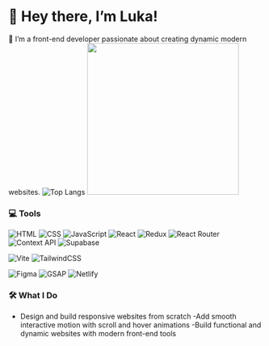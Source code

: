 # 👋 Hey there, I’m Luka!

🌿 I’m a front-end developer passionate about creating dynamic modern websites. 
![Top Langs](https://github-readme-stats.vercel.app/api/top-langs/?username=Lolaaux&layout=compact&theme=radical)  <img src="https://media3.giphy.com/media/v1.Y2lkPTc5MGI3NjExaHI2NjgxM2FiMnRoZGNyM2RpeXRyMzZiN3QxaW13aWxibzc0OWloZCZlcD12MV9pbnRlcm5hbF9naWZfYnlfaWQmY3Q9Zw/lJNoBCvQYp7nq/giphy.gif" width="300" height="300" />


### 💻 Tools
<!-- Core Skills -->
![HTML](https://img.shields.io/badge/-HTML5-E34F26?style=flat&logo=html5&logoColor=white)
![CSS](https://img.shields.io/badge/-CSS3-1572B6?style=flat&logo=css3)
![JavaScript](https://img.shields.io/badge/-JavaScript-F7DF1E?style=flat&logo=javascript&logoColor=black)
![React](https://img.shields.io/badge/-React-61DAFB?style=flat&logo=react&logoColor=black)
![Redux](https://img.shields.io/badge/-Redux-764ABC?style=flat&logo=redux&logoColor=white)
![React Router](https://img.shields.io/badge/-React%20Router-CA4245?style=flat&logo=react-router&logoColor=white)
![Context API](https://img.shields.io/badge/-Context%20API-61DAFB?style=flat&logo=react&logoColor=black)
![Supabase](https://img.shields.io/badge/-Supabase-3ECF8E?style=flat&logo=supabase&logoColor=white)

![Vite](https://img.shields.io/badge/-Vite-646CFF?style=flat&logo=vite&logoColor=white)
![TailwindCSS](https://img.shields.io/badge/-Tailwind%20CSS-06B6D4?style=flat&logo=tailwindcss&logoColor=white)


<!-- Design + Tools -->
![Figma](https://img.shields.io/badge/-Figma-F24E1E?style=flat&logo=figma&logoColor=white)
![GSAP](https://img.shields.io/badge/-GSAP-88CE02?style=flat&logo=greensock&logoColor=white)
![Netlify](https://img.shields.io/badge/-Netlify-00C7B7?style=flat&logo=netlify&logoColor=white)



### 🛠️ What I Do
- Design and build responsive websites from scratch
-Add smooth interactive motion with scroll and hover animations
-Build functional and dynamic websites with modern front-end tools



